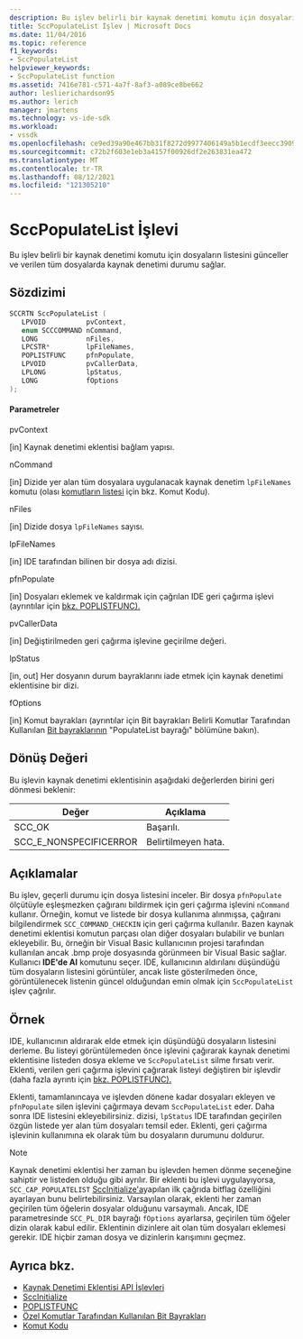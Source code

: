 ```yaml
---
description: Bu işlev belirli bir kaynak denetimi komutu için dosyaların listesini günceller ve verilen tüm dosyalarda kaynak denetimi durumu sağlar.
title: SccPopulateList İşlev | Microsoft Docs
ms.date: 11/04/2016
ms.topic: reference
f1_keywords:
- SccPopulateList
helpviewer_keywords:
- SccPopulateList function
ms.assetid: 7416e781-c571-4a7f-8af3-a089ce8be662
author: leslierichardson95
ms.author: lerich
manager: jmartens
ms.technology: vs-ide-sdk
ms.workload:
- vssdk
ms.openlocfilehash: ce9ed39a90e467bb31f8272d9977406149a5b1ecdf3eecc390903ad0bf24c9e2
ms.sourcegitcommit: c72b2f603e1eb3a4157f00926df2e263831ea472
ms.translationtype: MT
ms.contentlocale: tr-TR
ms.lasthandoff: 08/12/2021
ms.locfileid: "121305210"
---
```

# <a name="sccpopulatelist-function"></a>SccPopulateList İşlevi
Bu işlev belirli bir kaynak denetimi komutu için dosyaların listesini günceller ve verilen tüm dosyalarda kaynak denetimi durumu sağlar.

## <a name="syntax"></a>Sözdizimi

```cpp
SCCRTN SccPopulateList (
   LPVOID          pvContext,
   enum SCCCOMMAND nCommand,
   LONG            nFiles,
   LPCSTR*         lpFileNames,
   POPLISTFUNC     pfnPopulate,
   LPVOID          pvCallerData,
   LPLONG          lpStatus,
   LONG            fOptions
);
```

#### <a name="parameters"></a>Parametreler
 pvContext

[in] Kaynak denetimi eklentisi bağlam yapısı.

 nCommand

[in] Dizide yer alan tüm dosyalara uygulanacak kaynak denetim `lpFileNames` komutu (olası [komutların listesi](../extensibility/command-code-enumerator.md) için bkz. Komut Kodu).

 nFiles

[in] Dizide dosya `lpFileNames` sayısı.

 lpFileNames

[in] IDE tarafından bilinen bir dosya adı dizisi.

 pfnPopulate

[in] Dosyaları eklemek ve kaldırmak için çağrılan IDE geri çağırma işlevi (ayrıntılar için [bkz. POPLISTFUNC).](../extensibility/poplistfunc.md)

 pvCallerData

[in] Değiştirilmeden geri çağırma işlevine geçirilme değeri.

 lpStatus

[in, out] Her dosyanın durum bayraklarını iade etmek için kaynak denetimi eklentisine bir dizi.

 fOptions

[in] Komut bayrakları (ayrıntılar için Bit bayrakları Belirli Komutlar Tarafından Kullanılan [Bit bayraklarının](../extensibility/bitflags-used-by-specific-commands.md) "PopulateList bayrağı" bölümüne bakın).

## <a name="return-value"></a>Dönüş Değeri
 Bu işlevin kaynak denetimi eklentisinin aşağıdaki değerlerden birini geri dönmesi beklenir:

|Değer|Açıklama|
|-----------|-----------------|
|SCC_OK|Başarılı.|
|SCC_E_NONSPECIFICERROR|Belirtilmeyen hata.|

## <a name="remarks"></a>Açıklamalar
 Bu işlev, geçerli durumu için dosya listesini inceler. Bir dosya `pfnPopulate` ölçütüyle eşleşmezken çağıranı bildirmek için geri çağırma işlevini `nCommand` kullanır. Örneğin, komut ve listede bir dosya kullanıma alınmışsa, çağıranı bilgilendirmek `SCC_COMMAND_CHECKIN` için geri çağırma kullanılır. Bazen kaynak denetimi eklentisi komutun parçası olan diğer dosyaları bulabilir ve bunları ekleyebilir. Bu, örneğin bir Visual Basic kullanıcının projesi tarafından kullanılan ancak .bmp proje dosyasında görünmeen bir Visual Basic sağlar. Kullanıcı **IDE'de Al** komutunu seçer. IDE, kullanıcının aldırılanı düşündüğü tüm dosyaların listesini görüntüler, ancak liste gösterilmeden önce, görüntülenecek listenin güncel olduğundan emin olmak için `SccPopulateList` işlev çağrılır.

## <a name="example"></a>Örnek
 IDE, kullanıcının aldırarak elde etmek için düşündüğü dosyaların listesini derleme. Bu listeyi görüntülemeden önce işlevini çağırarak kaynak denetimi eklentisine listeden dosya ekleme ve `SccPopulateList` silme fırsatı verir. Eklenti, verilen geri çağırma işlevini çağırarak listeyi değiştiren bir işlevdir (daha fazla ayrıntı için [bkz. POPLISTFUNC).](../extensibility/poplistfunc.md)

 Eklenti, tamamlanıncaya ve işlevden dönene kadar dosyaları ekleyen ve `pfnPopulate` silen işlevini çağırmaya devam `SccPopulateList` eder. Daha sonra IDE listesini ekleyebilirsiniz. dizisi, `lpStatus` IDE tarafından geçirilen özgün listede yer alan tüm dosyaları temsil eder. Eklenti, geri çağırma işlevinin kullanımına ek olarak tüm bu dosyaların durumunu doldurur.

> [!NOTE]
> Kaynak denetimi eklentisi her zaman bu işlevden hemen dönme seçeneğine sahiptir ve listeden olduğu gibi ayrılır. Bir eklenti bu işlevi uygulayıyorsa, `SCC_CAP_POPULATELIST` [SccInitialize'a](../extensibility/sccinitialize-function.md)yapılan ilk çağrıda bitflag özelliğini ayarlayan bunu belirtebilirsiniz. Varsayılan olarak, eklenti her zaman geçirilen tüm öğelerin dosyalar olduğunu varsaymalı. Ancak, IDE parametresinde `SCC_PL_DIR` bayrağı `fOptions` ayarlarsa, geçirilen tüm öğeler dizin olarak kabul edilir. Eklentinin dizinlere ait olan tüm dosyaları eklemesi gerekir. IDE hiçbir zaman dosya ve dizinlerin karışımını geçmez.

## <a name="see-also"></a>Ayrıca bkz.
- [Kaynak Denetimi Eklentisi API İşlevleri](../extensibility/source-control-plug-in-api-functions.md)
- [SccInitialize](../extensibility/sccinitialize-function.md)
- [POPLISTFUNC](../extensibility/poplistfunc.md)
- [Özel Komutlar Tarafından Kullanılan Bit Bayrakları](../extensibility/bitflags-used-by-specific-commands.md)
- [Komut Kodu](../extensibility/command-code-enumerator.md)

